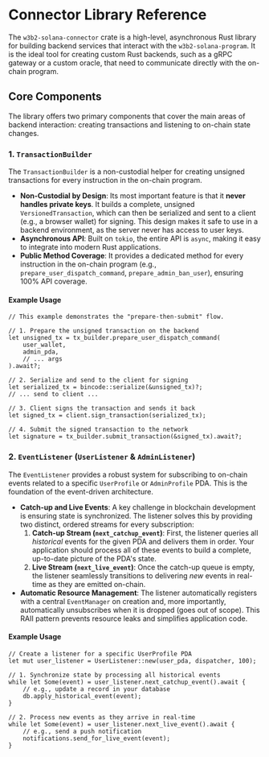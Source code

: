 # Connector Library Reference

The `w3b2-solana-connector` crate is a high-level, asynchronous Rust library for building backend services that interact with the `w3b2-solana-program`. It is the ideal tool for creating custom Rust backends, such as a gRPC gateway or a custom oracle, that need to communicate directly with the on-chain program.

## Core Components

The library offers two primary components that cover the main areas of backend interaction: creating transactions and listening to on-chain state changes.

### 1. `TransactionBuilder`

The `TransactionBuilder` is a non-custodial helper for creating unsigned transactions for every instruction in the on-chain program.

-   **Non-Custodial by Design**: Its most important feature is that it **never handles private keys**. It builds a complete, unsigned `VersionedTransaction`, which can then be serialized and sent to a client (e.g., a browser wallet) for signing. This design makes it safe to use in a backend environment, as the server never has access to user keys.
-   **Asynchronous API**: Built on `tokio`, the entire API is `async`, making it easy to integrate into modern Rust applications.
-   **Public Method Coverage**: It provides a dedicated method for every instruction in the on-chain program (e.g., `prepare_user_dispatch_command`, `prepare_admin_ban_user`), ensuring 100% API coverage.

#### Example Usage

```rust,ignore
// This example demonstrates the "prepare-then-submit" flow.

// 1. Prepare the unsigned transaction on the backend
let unsigned_tx = tx_builder.prepare_user_dispatch_command(
    user_wallet,
    admin_pda,
    // ... args
).await?;

// 2. Serialize and send to the client for signing
let serialized_tx = bincode::serialize(&unsigned_tx)?;
// ... send to client ...

// 3. Client signs the transaction and sends it back
let signed_tx = client.sign_transaction(serialized_tx);

// 4. Submit the signed transaction to the network
let signature = tx_builder.submit_transaction(&signed_tx).await?;
```

### 2. `EventListener` (`UserListener` & `AdminListener`)

The `EventListener` provides a robust system for subscribing to on-chain events related to a specific `UserProfile` or `AdminProfile` PDA. This is the foundation of the event-driven architecture.

-   **Catch-up and Live Events**: A key challenge in blockchain development is ensuring state is synchronized. The listener solves this by providing two distinct, ordered streams for every subscription:
    1.  **Catch-up Stream (`next_catchup_event`)**: First, the listener queries all *historical* events for the given PDA and delivers them in order. Your application should process all of these events to build a complete, up-to-date picture of the PDA's state.
    2.  **Live Stream (`next_live_event`)**: Once the catch-up queue is empty, the listener seamlessly transitions to delivering *new* events in real-time as they are emitted on-chain.
-   **Automatic Resource Management**: The listener automatically registers with a central `EventManager` on creation and, more importantly, automatically unsubscribes when it is dropped (goes out of scope). This RAII pattern prevents resource leaks and simplifies application code.

#### Example Usage

```rust,ignore
// Create a listener for a specific UserProfile PDA
let mut user_listener = UserListener::new(user_pda, dispatcher, 100);

// 1. Synchronize state by processing all historical events
while let Some(event) = user_listener.next_catchup_event().await {
    // e.g., update a record in your database
    db.apply_historical_event(event);
}

// 2. Process new events as they arrive in real-time
while let Some(event) = user_listener.next_live_event().await {
    // e.g., send a push notification
    notifications.send_for_live_event(event);
}
```